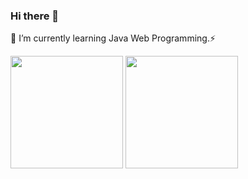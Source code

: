 ### Hi there 👋
🌱 I’m currently learning Java Web Programming.⚡ 
<!--
**mong-head/mong-head** is a ✨ _special_ ✨ repository because its `README.md` (this file) appears on your GitHub profile.

Here are some ideas to get you started:
- 🔭 I’m currently working on ...
- 🌱 I’m currently learning ...
- 👯 I’m looking to collaborate on ...
- 🤔 I’m looking for help with ...
- 💬 Ask me about ...
- 📫 How to reach me: ...
- 😄 Pronouns: ...
- ⚡ Fun fact: ...
-->
  <a href="https://github.com/mong-head"><img src="https://github-readme-stats.vercel.app/api?username=mong-head&bg_color=30,e96443,904e95&title_color=fff&text_color=fff&show_icons=true&icon_color=ffffff&count_private=true" height="180" /></a>
  <a href="https://github.com/mong-head"><img src="https://github-readme-stats.vercel.app/api/top-langs/?username=mong-head&langs_count=10&hide=html,css&layout=compact" height="180" /></a>
